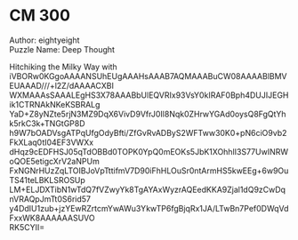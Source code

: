 # CM 300  

Author: eightyeight  
Puzzle Name: Deep Thought  

Hitchiking the Milky Way with  
iVBORw0KGgoAAAANSUhEUgAAAHsAAAB7AQMAAABuCW08AAAABlBMVEUAAAD///+l2Z/dAAAACXBI  
WXMAAAsSAAALEgHS3X78AAABbUlEQVRIx93VsY0kIRAF0Bph4DUJIJEGHik1CTRNAkNKeKSBRALg  
YaD+Z8yNZte5rjN3MZ9DqX6VivD9VfrJ0Il8Nqk0ZHrwYGAd0oysQ8FgQtYhk5rkC3k+TNGtGP8D  
h9W7bOADVsgATPqUfgOdyBfti/ZfGvRvADByS2WFTww30K0+pN6ciO9vb2FkXLaq0tI04EF3VWXx  
dHqz9cEDFHSJ05qTdOBBd0TOPK0YpQ0mEOKs5JbK1XOhhlI3S77UwINRWoQOE5etigcXrV2aNPUm  
FxNGNrHUzZqLTOIBJoVpTttifmV7D90iFhHLOuSr0ntArmHS5kwEEg+6w9OuTS41teLBKLSROSUp  
LM+ELJDXTibN1wTdQ7fVZwyYk8TgAYAxWyzrAQEedKKA9Zjal1dQ9zCwDqnVRAQpJmTt0S6rid57  
y4DdIU1zub+jzYEwRZrtcmYwAWu3YkwTP6fgBjqRx1JA/LTwBn7Pef0DWqVdFxxWK8AAAAAASUVO  
RK5CYII=  
